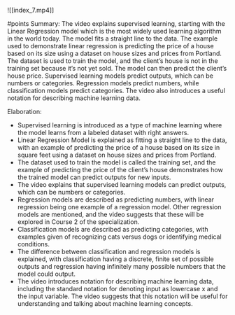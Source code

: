 ![[index_7.mp4]]


#points 
 Summary: The video explains supervised learning, starting with the Linear Regression model which is the most widely used learning algorithm in the world today. The model fits a straight line to the data. The example used to demonstrate linear regression is predicting the price of a house based on its size using a dataset on house sizes and prices from Portland. The dataset is used to train the model, and the client’s house is not in the training set because it’s not yet sold. The model can then predict the client’s house price. Supervised learning models predict outputs, which can be numbers or categories. Regression models predict numbers, while classification models predict categories. The video also introduces a useful notation for describing machine learning data.

Elaboration:

-   Supervised learning is introduced as a type of machine learning where the model learns from a labeled dataset with right answers.
-   Linear Regression Model is explained as fitting a straight line to the data, with an example of predicting the price of a house based on its size in square feet using a dataset on house sizes and prices from Portland.
-   The dataset used to train the model is called the training set, and the example of predicting the price of the client’s house demonstrates how the trained model can predict outputs for new inputs.
-   The video explains that supervised learning models can predict outputs, which can be numbers or categories.
-   Regression models are described as predicting numbers, with linear regression being one example of a regression model. Other regression models are mentioned, and the video suggests that these will be explored in Course 2 of the specialization.
-   Classification models are described as predicting categories, with examples given of recognizing cats versus dogs or identifying medical conditions.
-   The difference between classification and regression models is explained, with classification having a discrete, finite set of possible outputs and regression having infinitely many possible numbers that the model could output.
-   The video introduces notation for describing machine learning data, including the standard notation for denoting input as lowercase x and the input variable. The video suggests that this notation will be useful for understanding and talking about machine learning concepts.